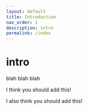 ```yaml
---
layout: default
title: Introduction
nav_order: 1
description: intro
permalink: /index
---
```


# intro 

blah blah blah

I think you should add this!

I also think you should add this!
